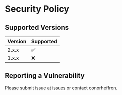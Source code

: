 # Security Policy

## Supported Versions

| Version | Supported          |
| ------- | ------------------ |
| 2.x.x   | :white_check_mark: |
| 1.x.x   | :x:                |

## Reporting a Vulnerability

Please submit issue at [issues](https://github.com/conorheffron/cbio-skin-canc/issues) or contact conorheffron.
